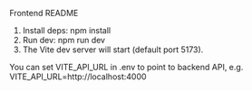 Frontend README

1. Install deps:
   npm install
2. Run dev:
   npm run dev
3. The Vite dev server will start (default port 5173).

You can set VITE_API_URL in .env to point to backend API, e.g. VITE_API_URL=http://localhost:4000
